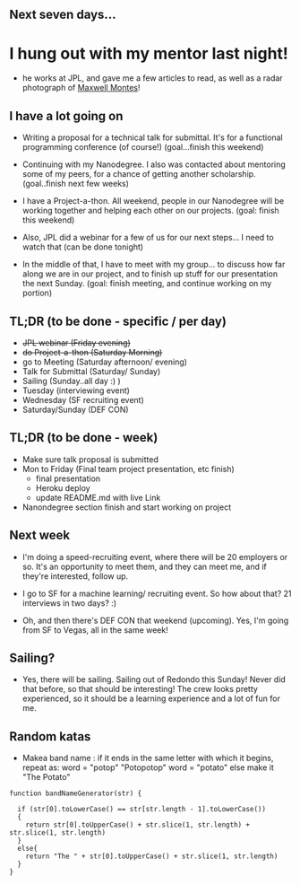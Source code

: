 ## Next seven days...

# I hung out with my mentor last night!

- he works at JPL, and gave me a few articles to read,
  as well as a radar photograph of [Maxwell Montes](https://en.wikipedia.org/wiki/Maxwell_Montes)!

## I have a lot going on

- Writing a proposal for a technical talk for submittal.
  It's for a functional programming conference (of course!)
  (goal...finish this weekend)
  
- Continuing with my Nanodegree. I also was contacted about 
  mentoring some of my peers, for a chance of getting another
  scholarship. (goal..finish next few weeks)
  
- I have a Project-a-thon. All weekend, people in our Nanodegree
  will be working together and helping each other on our projects.
  (goal: finish this weekend)
  
- Also, JPL did a webinar for a few of us for our next steps...
  I need to watch that (can be done tonight)
  
- In the middle of that, I have to meet with my group...
  to discuss how far along we are in our project, and to 
  finish up stuff for our presentation the next Sunday.
  (goal: finish meeting, and continue working on my portion)
  
## TL;DR (to be done - specific / per day)

- ~~JPL webinar (Friday evening)~~
- ~~do Project-a-thon (Saturday Morning)~~
- go to Meeting (Saturday afternoon/ evening)
- Talk for Submittal (Saturday/ Sunday)
- Sailing (Sunday..all day :) )
- Tuesday (interviewing event)
- Wednesday (SF recruiting event)
- Saturday/Sunday (DEF CON)

## TL;DR (to be done - week)

- Make sure talk proposal is submitted
- Mon to Friday (Final team project presentation, etc finish)
  - final presentation
  - Heroku deploy
  - update README.md with live Link
- Nanondegree section finish and start working on project

  
## Next week

- I'm doing a speed-recruiting event, where there will be 
  20 employers or so. It's an opportunity to meet them, 
  and they can meet me, and if they're interested, follow up.
  
- I go to SF for a machine learning/ recruiting event. So how
  about that? 21 interviews in two days? :)
  
- Oh, and then there's DEF CON that weekend (upcoming). Yes,
  I'm going from SF to Vegas, all in the same week!
  
## Sailing?

- Yes, there will be sailing. Sailing out of Redondo this Sunday!
  Never did that before, so that should be interesting! 
  The crew looks pretty experienced, so it should be a learning
  experience and a lot of fun for me.
  
## Random katas

- Makea  band name : 
  if it ends in the same letter with which it begins, repeat as:
  word = "potop"
  "Potopotop"
  word = "potato"
  else make it "The Potato"
  
```
function bandNameGenerator(str) {
  
  if (str[0].toLowerCase() == str[str.length - 1].toLowerCase())
  {
    return str[0].toUpperCase() + str.slice(1, str.length) + str.slice(1, str.length)
  }
  else{
    return "The " + str[0].toUpperCase() + str.slice(1, str.length)
  }
}
```

